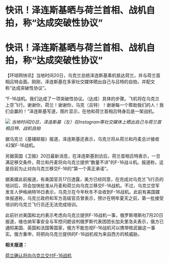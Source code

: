# 快讯！泽连斯基晒与荷兰首相、战机自拍，称“达成突破性协议”

# 快讯！泽连斯基晒与荷兰首相、战机自拍，称“达成突破性协议”

【环球网快讯】当地时间20日，乌克兰总统泽连斯基乘机抵达荷兰，并与荷兰首相吕特会面。刚刚，泽连斯基在多家社交媒体晒出自己与吕特的自拍，并配文称“达成突破性协议”。

“F-16战机。我们达成了一项突破性协议。（达成）具体的步骤。飞机将在乌克兰上空飞行。谢谢你，荷兰！谢谢你，马克（吕特）！谢谢每一个帮助我们的人！我们会赢的！”泽连斯基写道，图片显示，在他和荷兰首相吕特身后是一架战机。

![](https://inews.gtimg.com/om_bt/ON92VLBWsxzk4g4t-DsHWPv9YJWqecMu9pEDJnYG4FGVoAA/1000)
_当地时间20日，泽连斯基（左）在Instagram等社交媒体上晒出自己与荷兰首相吕特、战机自拍_

据乌克兰《基辅邮报》报道，泽连斯基还表示，乌克兰将从荷兰和丹麦总计接收42架F-16战机。

另据英国《卫报》20日最新消息，在泽连斯基到访后，荷兰首相吕特表示，一旦满足移交条件，荷兰和丹麦将向乌克兰提供“数量不详”的F-16战斗机。报道称，这是目前为止对向乌克兰移交F-16的“第一个真正承诺”。

据美媒此前报道，有美国官员17日透露，美方已经同意，在完成对乌克兰飞行员的培训后，将会加快批准从丹麦和荷兰向乌克兰移交F-16战机。不过，乌克兰空军发言人伊格纳特16日表示，乌克兰在今年秋冬不会收到F-16战机。此前有美国媒体报道称，乌克兰政府和军方高级官员曾表示，预计在明年夏天之前，第一批接受培训的乌克兰飞行员还无法完成培训。

此前针对美国和北约表示考虑向乌克兰提供F-16战机一事，俄罗斯塔斯社7月20日报道，维也纳军事安全与军控问题谈判俄罗斯代表团团长加夫里洛夫表示，俄方已通知美国、英国和法国等国家，俄方不能忽视F-16战机可以携带核武器这一事实。俄方重申，将把向乌克兰提供的F-16战机视为来自西方的核威胁。

**相关报道：**

[荷兰确认将向乌克兰交付F-16战机](https://new.qq.com/rain/a/20230820A06UE000)

